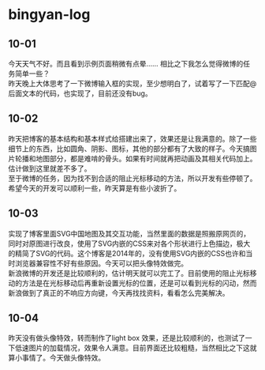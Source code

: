 # bingyan-log

10-01
-----------
今天天气不好。而且看到示例页面稍微有点晕……  相比之下我怎么觉得微博的任务简单一些？<br/>
昨天晚上大体思考了一下微博输入框的实现，至少想明白了，试着写了一下匹配@后面文本的代码，也实现了，目前还没有bug。

10-02
----------
昨天把博客的基本结构和基本样式给搭建出来了，效果还是让我满意的。除了一些细节上的东西，比如圆角、阴影、图标，其他的部分都有了大致的样子。今天搞图片轮播和地图部分，都是难啃的骨头。如果有时间就再把动画及其相关代码加上。估计做到这里就差不多了。<br>
至于微博的任务，因为找不到合适的阻止光标移动的方法，所以开发有些停顿了。<br>
希望今天的开发可以顺利一些，昨天算是有些小波折了。

10-03
-------------
实现了博客里面SVG中国地图及其交互功能，当然里面的数据是照搬原网页的，同时对原图进行改良，使用了SVG内嵌的CSS来对各个形状进行上色描边，极大的精简了SVG的代码。这个博客是2014年的，没有使用SVG内嵌的CSS也许和当时浏览器兼容性不好有些原因。今天可以把头像特效做完。<br>
新浪微博的开发还是比较顺利的，估计明天就可以完工了。目前使用的阻止光标移动的方法是在光标移动后再重新设置光标的位置，还是可以看到光标的闪动，然而新浪做到了真正的不响应方向键，今天再找找资料，看看怎么完美解决。

10-04
----------
昨天没有做头像特效，转而制作了light box 效果，还是比较顺利的，也测试了一下低速图片的加载情况，效果令人满意。目前界面还比较粗糙，当然相比之下这就算小事情了。今天做头像特效。
>
